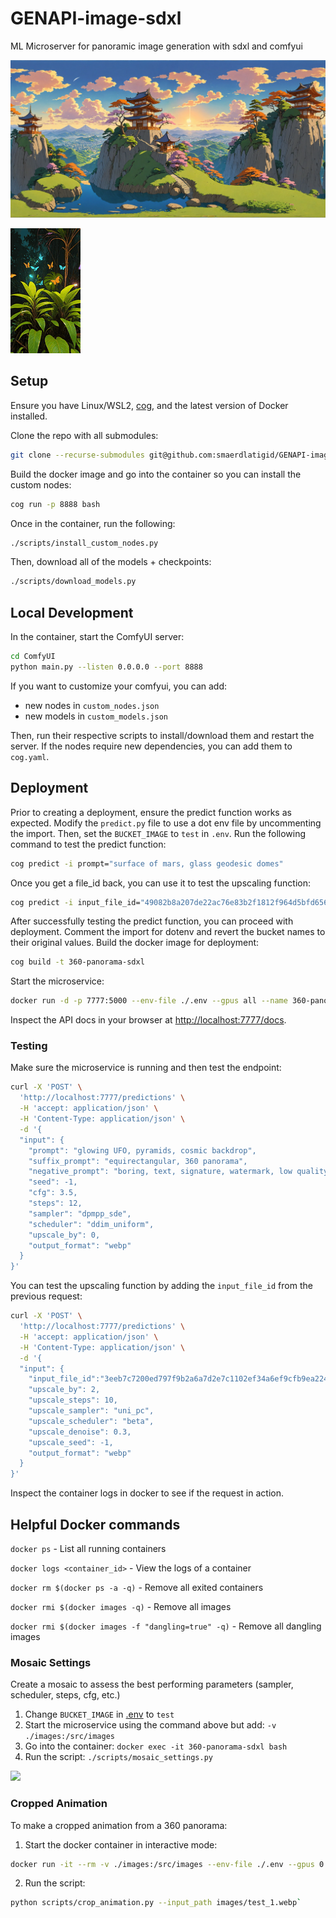 # GENAPI-image-sdxl
ML Microserver for panoramic image generation with sdxl and comfyui

![](images/test_1.webp)

![](images/animation.gif)

## Setup

Ensure you have Linux/WSL2, [cog](https://github.com/replicate/cog/blob/main/docs/wsl2/wsl2.md), and the latest version of Docker installed.

Clone the repo with all submodules:

```sh
git clone --recurse-submodules git@github.com:smaerdlatigid/GENAPI-image-sdxl.git
```

Build the docker image and go into the container so you can install the custom nodes:

```sh
cog run -p 8888 bash
```

Once in the container, run the following:

```sh
./scripts/install_custom_nodes.py
```

Then, download all of the models + checkpoints:

```sh
./scripts/download_models.py
```

## Local Development

In the container, start the ComfyUI server:

```bash
cd ComfyUI
python main.py --listen 0.0.0.0 --port 8888
```

If you want to customize your comfyui, you can add:
- new nodes in `custom_nodes.json`
- new models in `custom_models.json`

Then, run their respective scripts to install/download them and restart the server. If the nodes require new dependencies, you can add them to `cog.yaml`.

## Deployment

Prior to creating a deployment, ensure the predict function works as expected. Modify the `predict.py` file to use a dot env file by uncommenting the import. Then, set the `BUCKET_IMAGE` to `test` in `.env`. Run the following command to test the predict function:

```sh
cog predict -i prompt="surface of mars, glass geodesic domes"
```

Once you get a file_id back, you can use it to test the upscaling function:

```sh
cog predict -i input_file_id="49082b8a207de22ac76e83b2f1812f964d5bfd656b695cdaa1b45706f276459a" -i upscale_by=2.0
```

After successfully testing the predict function, you can proceed with deployment. Comment the import for dotenv and revert the bucket names to their original values. Build the docker image for deployment:

```sh
cog build -t 360-panorama-sdxl
```

Start the microservice:

```sh
docker run -d -p 7777:5000 --env-file ./.env --gpus all --name 360-panorama-sdxl 360-panorama-sdxl
```

Inspect the API docs in your browser at [http://localhost:7777/docs](). 

### Testing

Make sure the microservice is running and then test the endpoint:

```sh
curl -X 'POST' \
  'http://localhost:7777/predictions' \
  -H 'accept: application/json' \
  -H 'Content-Type: application/json' \
  -d '{
  "input": {
    "prompt": "glowing UFO, pyramids, cosmic backdrop",
    "suffix_prompt": "equirectangular, 360 panorama",
    "negative_prompt": "boring, text, signature, watermark, low quality, bad quality, grainy, blurry",
    "seed": -1,
    "cfg": 3.5,
    "steps": 12,
    "sampler": "dpmpp_sde",
    "scheduler": "ddim_uniform",
    "upscale_by": 0,
    "output_format": "webp"
  }
}'
```

You can test the upscaling function by adding the `input_file_id` from the previous request:

```sh
curl -X 'POST' \
  'http://localhost:7777/predictions' \
  -H 'accept: application/json' \
  -H 'Content-Type: application/json' \
  -d '{
  "input": {
    "input_file_id":"3eeb7c7200ed797f9b2a6a7d2e7c1102ef34a6ef9cfb9ea2242f1e4596fe9f79",
    "upscale_by": 2,
    "upscale_steps": 10,
    "upscale_sampler": "uni_pc",
    "upscale_scheduler": "beta",
    "upscale_denoise": 0.3,
    "upscale_seed": -1,
    "output_format": "webp"
  }
}'
```

Inspect the container logs in docker to see if the request in action.

## Helpful Docker commands

`docker ps` - List all running containers

`docker logs <container_id>` - View the logs of a container

`docker rm $(docker ps -a -q)` - Remove all exited containers

`docker rmi $(docker images -q)` - Remove all images

`docker rmi $(docker images -f "dangling=true" -q)` - Remove all dangling images

### Mosaic Settings

Create a mosaic to assess the best performing parameters (sampler, scheduler, steps, cfg, etc.)

1. Change `BUCKET_IMAGE` in [.env]() to `test`
2. Start the microservice using the command above but add: `-v ./images:/src/images`
3. Go into the container: `docker exec -it 360-panorama-sdxl bash`
4. Run the script: `./scripts/mosaic_settings.py`

![](images/mosaic_zoomed.png)

### Cropped Animation 

To make a cropped animation from a 360 panorama:

1. Start the docker container in interactive mode:

```sh
docker run -it --rm -v ./images:/src/images --env-file ./.env --gpus 0 --name 360-panorama-sdxl-worker 360-panorama-sdxl bash
```

2. Run the script:

```sh
python scripts/crop_animation.py --input_path images/test_1.webp`
```